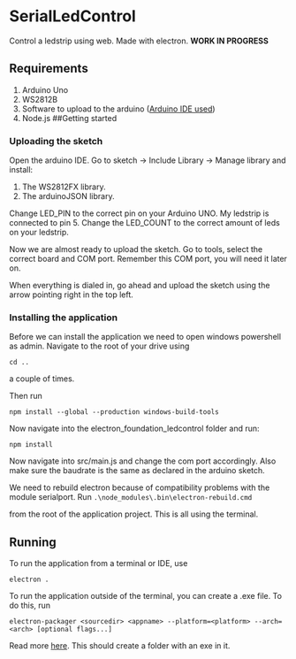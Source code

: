 # SerialLedControl
Control a ledstrip using web. Made with electron.
**WORK IN PROGRESS**

## Requirements
1. Arduino Uno
2. WS2812B
3. Software to upload to the arduino ([Arduino IDE used](https://www.arduino.cc/en/Main/Software))
4. Node.js
##Getting started
### Uploading the sketch
Open the arduino IDE.
Go to sketch -> Include Library -> Manage library and install:
 1. The WS2812FX library.
 2. The arduinoJSON library.

Change LED_PIN to the correct pin on your Arduino UNO. My ledstrip is connected to pin 5.
Change the LED_COUNT to the correct amount of leds on your ledstrip.

Now we are almost ready to upload the sketch.
Go to tools, select the correct board and COM port. Remember this COM port, you will need it later on. 

When everything is dialed in, go ahead and upload the sketch using the arrow pointing right in the top left.

### Installing the application
Before we can install the application we need to open windows powershell as admin.
Navigate to the root of your drive using

`cd ..`

a couple of times.

Then run

`npm install --global --production windows-build-tools`

Now navigate into the electron_foundation_ledcontrol folder and run:

`npm install`

Now navigate into src/main.js and change the com port accordingly. Also make sure the baudrate is the same as declared in the arduino sketch.

We need to rebuild electron because of compatibility problems with the module serialport. Run
`.\node_modules\.bin\electron-rebuild.cmd`

from the root of the application project. This is all using the terminal.
## Running
To run the application from a terminal or IDE, use

`electron .`

To run the application outside of the terminal, you can create a .exe file.
To do this, run

`electron-packager <sourcedir> <appname> --platform=<platform> --arch=<arch> [optional flags...]`

Read more [here](https://github.com/electron/electron-packager).
This should create a folder with an exe in it.
